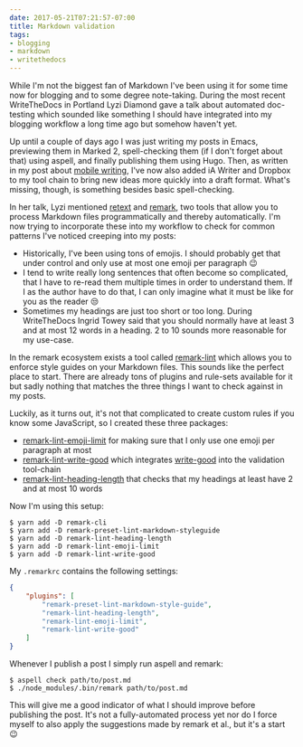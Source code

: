 ```yaml
---
date: 2017-05-21T07:21:57-07:00
title: Markdown validation
tags:
- blogging
- markdown
- writethedocs
---
```


While I'm not the biggest fan of Markdown I've been using it for some time now
for blogging and to some degree note-taking. During the most recent WriteTheDocs
in Portland Lyzi Diamond gave a talk about automated doc-testing which sounded
like something I should have integrated into my blogging workflow a long time
ago but somehow haven't yet.

Up until a couple of days ago I was just writing my posts in Emacs, previewing
them in Marked 2, spell-checking them (if I don't forget about that) using
aspell, and finally publishing them using Hugo. Then, as written in my post
about [mobile writing](https://zerokspot.com/weblog/2017/05/17/mobile-writing/),
I've now also added iA Writer and Dropbox to my tool chain to bring new ideas
more quickly into a draft format. What's missing, though, is something besides
basic spell-checking.

In her talk, Lyzi mentioned [retext](https://github.com/wooorm/retext)
and [remark](http://remark.js.org/), two tools that allow you to process
Markdown files programmatically and thereby automatically. I'm now trying to
incorporate these into my workflow to check for common patterns I've noticed
creeping into my posts:

- Historically, I've been using tons of emojis. I should probably get that under
  control and only use at most one emoji per paragraph 😉
- I tend to write really long sentences that often become so complicated, that I
  have to re-read them multiple times in order to understand them. If I as the
  author have to do that, I can only imagine what it must be like for you as the
  reader 😒
- Sometimes my headings are just too short or too long. During WriteTheDocs
  Ingrid Towey said that you should normally have at least 3 and at most 12
  words in a heading. 2 to 10 sounds more reasonable for my use-case.

In the remark ecosystem exists a tool
called [remark-lint](https://github.com/wooorm/remark-lint) which allows you to
enforce style guides on your Markdown files. This sounds like the perfect place
to start. There are already tons of plugins and rule-sets available for it but
sadly nothing that matches the three things I want to check against in my posts.

Luckily, as it turns out, it's not that complicated to create custom rules if
you know some JavaScript, so I created these three packages:

- [remark-lint-emoji-limit](https://www.npmjs.com/package/remark-lint-emoji-limit) for
  making sure that I only use one emoji per paragraph at most
- [remark-lint-write-good](https://www.npmjs.com/package/remark-lint-write-good)
  which integrates [write-good](https://www.npmjs.com/package/write-good) into
  the validation tool-chain
- [remark-lint-heading-length](https://www.npmjs.com/package/remark-lint-heading-length) that
  checks that my headings at least have 2 and at most 10 words

Now I'm using this setup:

```shell
$ yarn add -D remark-cli
$ yarn add -D remark-preset-lint-markdown-styleguide
$ yarn add -D remark-lint-heading-length
$ yarn add -D remark-lint-emoji-limit
$ yarn add -D remark-lint-write-good
```

My `.remarkrc` contains the following settings:

```json
{
	"plugins": [
		"remark-preset-lint-markdown-style-guide",
		"remark-lint-heading-length",
		"remark-lint-emoji-limit",
		"remark-lint-write-good"
	]
}
```

Whenever I publish a post I simply run aspell and remark:

```shell
$ aspell check path/to/post.md
$ ./node_modules/.bin/remark path/to/post.md
```

This will give me a good indicator of what I should improve before publishing
the post. It's not a fully-automated process yet nor do I force myself to also
apply the suggestions made by remark et al., but it's a start 😉
